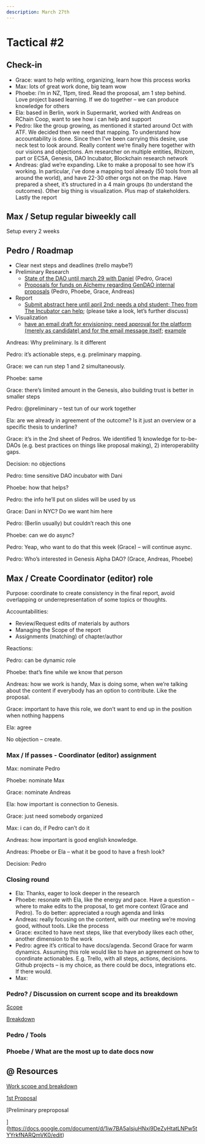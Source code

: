 ```yaml
---
description: March 27th
---
```


# Tactical \#2

## Check-in

* Grace: want to help writing, organizing, learn how this process works
* Max: lots of great work done, big team wow
* Phoebe: i’m in NZ, 11pm, tired. Read the proposal, am 1 step behind. Love project based learning. If we do together – we can produce knowledge for others
* Ela: based in Berlin, work in Supermarkt, worked with Andreas on RChain Coop, want to see how i can help and support
* Pedro: like the group growing, as mentioned it started around Oct with ATF. We decided then we need that mapping. To understand how accountability is done. Since then I’ve been carrying this desire, use neck test to look around. Really content we’re finally here together with our visions and objections. Am researcher on multiple entities, Rhizom, part or ECSA, Genesis, DAO Incubator, Blockchain research network
* Andreas: glad we’re expanding. Like to make a proposal to see how it’s working. In particular, i’ve done a mapping tool already \(50 tools from all around the world\), and have 22-30 other orgs not on the map. Have prepared a sheet, it’s structured in a 4 main groups \(to understand the outcomes\). Other big thing is visualization. Plus map of stakeholders. Lastly the report

## Max / Setup regular biweekly call

Setup every 2 weeks  


## Pedro / Roadmap

* Clear next steps and deadlines \(trello maybe?\)
* Preliminary Research
  * [State of the DAO until march 29 with Daniel](https://docs.google.com/document/d/17Mck_XZiHGlfYQw9MczZ8blarAlBfEJwOpNh2w2imsU/edit) \(Pedro, Grace\)
  * [Proposals for funds on Alchemy regarding GenDAO internal proposals](https://docs.google.com/document/d/1iw7BA5aIsjuHNxi9DeZyHtatLNPw5tYYrkfNARQmVK0/edit) \(Pedro, Phoebe, Grace, Andreas\)
* Report
  * [Submit abstract here until april 2nd; needs a phd student; Theo from The Incubator can help](https://sites.google.com/view/oui2019/); \(please take a look, let’s further discuss\)
* Visualization
  * [have an email draft for envisioning; need approval for the platform \(merely as candidate\) and for the email message itself](https://www.envisioning.io/); [example](https://viz.envisioning.io/wgs-citizenship/)

Andreas: Why preliminary. Is it different

Pedro: it’s actionable steps, e.g. preliminary mapping.

Grace: we can run step 1 and 2 simultaneously.

Phoebe: same

Grace: there’s limited amount in the Genesis, also building trust is better in smaller steps

Pedro: @preliminary – test tun of our work together

Ela: are we already in agreement of the outcome? Is it just an overview or a specific thesis to underline?

Grace: it’s in the 2nd sheet of Pedros. We identified 1\) knowledge for to-be-DAOs \(e.g. best practices on things like proposal making\), 2\) interoperability gaps.  


Decision: no objections  


Pedro: time sensitive DAO incubator with Dani

Phoebe: how that helps?

Pedro: the info he’ll put on slides will be used by us  


Grace: Dani in NYC? Do we want him here

Pedro: \(Berlin usually\) but couldn’t reach this one  


Phoebe: can we do async?

Pedro: Yeap, who want to do that this week \(Grace\) – will continue async.  


Pedro: Who’s interested in Genesis Alpha DAO? \(Grace, Andreas, Phoebe\)  


## Max / Create Coordinator \(editor\) role

Purpose: coordinate to create consistency in the final report, avoid overlapping or underrepresentation of some topics or thoughts.

Accountabilities:

* Review/Request edits of materials by authors
* Managing the Scope of the report
* Assignments \(matching\) of chapter/author

Reactions:

Pedro: can be dynamic role

Phoebe: that’s fine while we know that person

Andreas: how we work is handy, Max is doing some, when we’re talking about the content if everybody has an option to contribute. Like the proposal.

Grace: important to have this role, we don’t want to end up in the position when nothing happens

Ela: agree  


No objection – create.

### Max / If passes - Coordinator \(editor\) assignment

Max: nominate Pedro

Phoebe: nominate Max

Grace: nominate Andreas  


Ela: how important is connection to Genesis.

Grace: just need somebody organized

Max: i can do, if Pedro can’t do it

Andreas: how important is good english knowledge.

Andreas: Phoebe or Ela – what it be good to have a fresh look?  


Decision: Pedro  


### Closing round

* Ela: Thanks, eager to look deeper in the research
* Phoebe: resonate with Ela, like the energy and pace. Have a question – where to make edits to the proposal, to get more context \(Grace and Pedro\). To do better: appreciated a rough agenda and links
* Andreas: really focusing on the content, with our meeting we’re moving good, without tools. Like the process
* Grace: excited to have next steps, like that everybody likes each other, another dimension to the work
* Pedro: agree it’s critical to have docs/agenda. Second Grace for warm dynamics. Assuming this role would like to have an agreement on how to coordinate actionables. E.g. Trello, with all steps, actions, decisions. Github projects – is my choice, as there could be docs, integrations etc. If there would.
* Max:

### Pedro? / Discussion on current scope and its breakdown

[Scope](https://docs.google.com/spreadsheets/d/1SAFyTSH-pwzI_qHEFRETCEM3S2d4b0ROBSFQtX4XVao/edit?usp=sharing)  


[Breakdown](https://docs.google.com/spreadsheets/d/1SAFyTSH-pwzI_qHEFRETCEM3S2d4b0ROBSFQtX4XVao/edit?usp=sharing)  


### Pedro / Tools

### Phoebe / What are the most up to date docs now

## @ Resources

[Work scope and breakdown](https://docs.google.com/spreadsheets/d/1SAFyTSH-pwzI_qHEFRETCEM3S2d4b0ROBSFQtX4XVao/edit#gid=0)

[1st Proposal](https://docs.google.com/spreadsheets/d/1pQrfzQMafzrsXt66ZzJBTjm20qeLXoUFX51ptRywLm4/edit#gid=1194219037)

[Preliminary preproposal  
  
](https://docs.google.com/document/d/1iw7BA5aIsjuHNxi9DeZyHtatLNPw5tYYrkfNARQmVK0/edit)  
  
  
  
  
  
  


